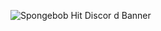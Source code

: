 

               
![Spongebob Hit Discor d Banner](https://github.com/Bradawan/Bradawan/assets/101075705/6da26f67-170e-496a-9bd0-e7855fbd6b46)


<!--
**Bradawan/Bradawan** is a ✨ _s
pecial_ ✨ repository because its `README.md` (this file) appears on your GitHub profile.

Here are some ideas to get you started:

- 🔭 I’m currently working on ...
- 🌱 I’m currently learning ...
- 👯 I’m looking to collaborate on ...
- 🤔 I’m looking for help with ...
- 💬 Ask me about ...
- 📫 How to reach me: ...
- 😄 Pronouns: ...
- ⚡ Fun fact: ...
-->
